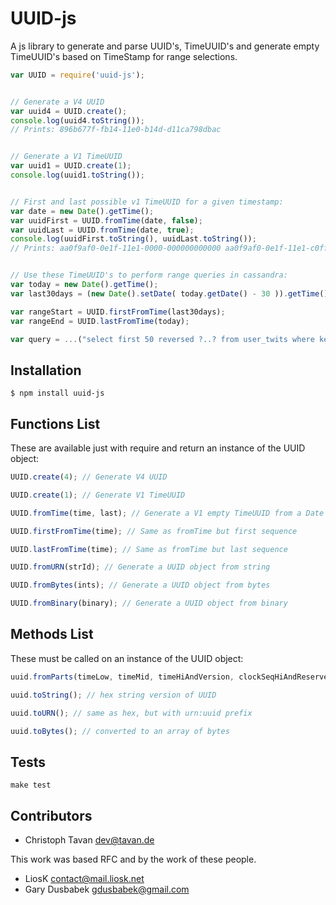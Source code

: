 # UUID-js

A js library to generate and parse UUID's, TimeUUID's and generate empty TimeUUID's based on TimeStamp for range selections.

```javascript
var UUID = require('uuid-js');


// Generate a V4 UUID
var uuid4 = UUID.create();
console.log(uuid4.toString());
// Prints: 896b677f-fb14-11e0-b14d-d11ca798dbac


// Generate a V1 TimeUUID
var uuid1 = UUID.create(1);
console.log(uuid1.toString());


// First and last possible v1 TimeUUID for a given timestamp:
var date = new Date().getTime();
var uuidFirst = UUID.fromTime(date, false);
var uuidLast = UUID.fromTime(date, true);
console.log(uuidFirst.toString(), uuidLast.toString());
// Prints: aa0f9af0-0e1f-11e1-0000-000000000000 aa0f9af0-0e1f-11e1-c0ff-ffffffffffff


// Use these TimeUUID's to perform range queries in cassandra:
var today = new Date().getTime();
var last30days = (new Date().setDate( today.getDate() - 30 )).getTime();

var rangeStart = UUID.firstFromTime(last30days);
var rangeEnd = UUID.lastFromTime(today);

var query = ...("select first 50 reversed ?..? from user_twits where key=?", [ rangeStart, rangeEnd, "patricknegri" ]);
```


## Installation

```
$ npm install uuid-js
```

## Functions List

These are available just with require and return an instance of the UUID object:

```javascript
UUID.create(4); // Generate V4 UUID

UUID.create(1); // Generate V1 TimeUUID

UUID.fromTime(time, last); // Generate a V1 empty TimeUUID from a Date object (Ex: new Date().getTime() )

UUID.firstFromTime(time); // Same as fromTime but first sequence

UUID.lastFromTime(time); // Same as fromTime but last sequence

UUID.fromURN(strId); // Generate a UUID object from string

UUID.fromBytes(ints); // Generate a UUID object from bytes

UUID.fromBinary(binary); // Generate a UUID object from binary
```

## Methods List

These must be called on an instance of the UUID object:

```javascript
uuid.fromParts(timeLow, timeMid, timeHiAndVersion, clockSeqHiAndReserved, clockSeqLow, node);

uuid.toString(); // hex string version of UUID

uuid.toURN(); // same as hex, but with urn:uuid prefix

uuid.toBytes(); // converted to an array of bytes
```

## Tests

```
make test
```

## Contributors

  * Christoph Tavan <dev@tavan.de>

This work was based RFC and by the work of these people.

  * LiosK <contact@mail.liosk.net>
  * Gary Dusbabek <gdusbabek@gmail.com>
